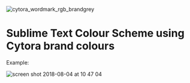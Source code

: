 ![cytora_wordmark_rgb_brandgrey](https://user-images.githubusercontent.com/42088664/43675048-84284066-97d5-11e8-86a5-4bd65dc5693e.png)

# Sublime Text Colour Scheme using Cytora brand colours

Example:

![screen shot 2018-08-04 at 10 47 04](https://user-images.githubusercontent.com/42088664/43674973-cf1d942e-97d3-11e8-825a-0fd8b2319e6e.png)

